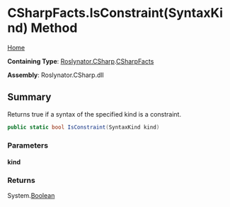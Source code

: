 <a name="_top"></a>

# CSharpFacts\.IsConstraint\(SyntaxKind\) Method

[Home](../../../../README.md#_top)

**Containing Type**: [Roslynator.CSharp](../../README.md#_top)\.[CSharpFacts](../README.md#_top)

**Assembly**: Roslynator\.CSharp\.dll

## Summary

Returns true if a syntax of the specified kind is a constraint\.

```csharp
public static bool IsConstraint(SyntaxKind kind)
```

### Parameters

#### kind

### Returns

System\.[Boolean](https://docs.microsoft.com/en-us/dotnet/api/system.boolean)

